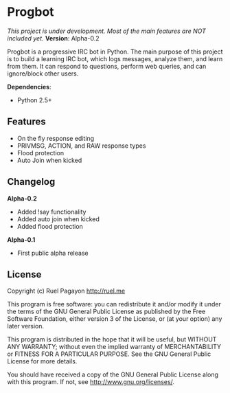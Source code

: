 Progbot
=======

*This project is under development. Most of the main features are NOT included yet.*
**Version**: Alpha-0.2

Progbot is a progressive IRC bot in Python. The main purpose of this project is to build a learning IRC bot, which logs messages, analyze them, and learn from them. It can respond to questions, perform web queries, and can ignore/block other users.

**Dependencies**:
* Python 2.5+

Features
--------

* On the fly response editing
* PRIVMSG, ACTION, and RAW response types
* Flood protection
* Auto Join when kicked

Changelog
---------

**Alpha-0.2**

* Added !say functionality
* Added auto join when kicked
* Added flood protection

**Alpha-0.1**

* First public alpha release

License
-------

Copyright (c) Ruel Pagayon <http://ruel.me>

This program is free software: you can redistribute it and/or modify
it under the terms of the GNU General Public License as published by
the Free Software Foundation, either version 3 of the License, or
(at your option) any later version.

This program is distributed in the hope that it will be useful,
but WITHOUT ANY WARRANTY; without even the implied warranty of
MERCHANTABILITY or FITNESS FOR A PARTICULAR PURPOSE.  See the
GNU General Public License for more details.

You should have received a copy of the GNU General Public License
along with this program.  If not, see <http://www.gnu.org/licenses/>.
